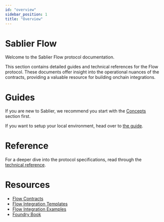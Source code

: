 ```yaml
---
id: "overview"
sidebar_position: 1
title: "Overview"
---
```


# Sablier Flow

Welcome to the Sablier Flow protocol documentation.

This section contains detailed guides and technical references for the Flow protocol. These documents offer insight into
the operational nuances of the contracts, providing a valuable resource for building onchain integrations.

# Guides

If you are new to Sablier, we recommend you start with the [Concepts](/concepts/what-is-sablier) section first.

If you want to setup your local environment, head over to [the guide](/guides/flow/examples/local-environment).

# Reference

For a deeper dive into the protocol specifications, read through the [technical reference](/reference/flow/diagrams).

# Resources

- [Flow Contracts](https://github.com/sablier-labs/flow/tree/release)
- [Flow Integration Templates](https://github.com/sablier-labs/flow-integration-template)
- [Flow Integration Examples](https://github.com/sablier-labs/examples)
- [Foundry Book](https://book.getfoundry.sh/)
